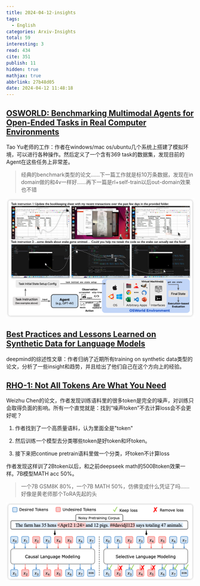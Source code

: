 ```yaml
---
title: 2024-04-12-insights
tags:
  - English
categories: Arxiv-Insights
total: 59
interesting: 3
read: 434
cite: 351
publish: 11
hidden: true
mathjax: true
abbrlink: 27b48d05
date: 2024-04-12 11:48:18
---
```




## [OSWORLD: Benchmarking Multimodal Agents for Open-Ended Tasks in Real Computer Environments](https://arxiv.org/pdf/2404.07972.pdf)

Tao Yu老师的工作：作者在windows/mac os/ubuntu几个系统上搭建了模拟环境，可以进行各种操作。然后定义了一个含有369 task的数据集，发现目前的Agent在这些任务上非常差。

> 经典的benchmark类型的论文……下一篇工作就是标10万条数据，发现在in domain做的和4v一样好……再下一篇是rl+self-train以后out-domain效果也不错

<img src="../../files/images/arxiv-insights/2024-04-08-04-12/osworld.png" >



## [Best Practices and Lessons Learned on Synthetic Data for Language Models](https://arxiv.org/pdf/2404.07503.pdf)

deepmind的综述性文章：作者归纳了近期所有training on synthetic data类型的论文，分析了一些insight和趋势，并且给出了他们自己在这个方向上的经验。





## [RHO-1: Not All Tokens Are What You Need](https://arxiv.org/pdf/2404.07965.pdf)

Weizhu Chen的论文，作者发现训练语料里的很多token是完全的噪声，对训练只会取得负面的影响。所有一个直觉就是：找到“噪声token”不去计算loss会不会更好呢？

1. 作者找到了一个高质量语料，认为里面全是"token"
2. 然后训练一个模型去分类哪些token是好token和坏token。

3. 接下来把continue pretrain语料里做一个分类，坏token不计算loss

作者发现这样训了2Btoken以后，和之前deepseek math的500Btoken效果一样。7B模型MATH acc 50%。

> 一个7B GSM8K 80%，一个7B MATH 50%，仿佛变成什么凭证了吗……好像是黄老师那个ToRA先起的头

<img src="../../files/images/arxiv-insights/2024-04-08-04-12/rho.png" >
